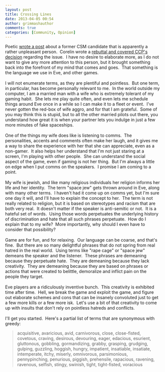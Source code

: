 ```yaml
---
layout: post
title: Crossing Lines
date: 2013-04-05 00:54
author: grimmashauthor
comments: true
categories: [Community, Opinion]
---
```

Poetic <a href="http://poeticstanziel.blogspot.com/2013/03/should-ccp-remove-fon-revedhort-from.html" target="_blank">wrote a post</a> about a former CSM candidate that is apparently a rather unpleasant person. &nbsp;Corelin wrote a <a href="http://madhaberdashers.wordpress.com/2013/04/04/sometimes-the-easy-thing-is-the-correct-thing/">rebuttal and covered CCP's decision</a> regarding the issue. &nbsp;I have no desire to elaborate more, as I do not want to give any more attention to this person, but it brought something back into the forefront of my mind that comes and goes. &nbsp;That something is the language we use in Eve, and other games.<br /><br />I will not enumerate terms, as they are plentiful and pointless. &nbsp;But one term, in particular, has become personally relevant to me. &nbsp;In the world outside my computer, I am a married man with a wife who is extremely tolerant of my gaming habit. &nbsp;She lets me play quite often, and even lets me schedule things around Eve once in a while so I can make it to a fleet or event. &nbsp;I've never gotten the red-box of wife aggro, and for that I am grateful. &nbsp;Some of you may think this is stupid, but to all the other married pilots out there, you understand how great it is when your partner lets you indulge in just a few more minutes of fake spaceships.<br /><br />One of the things my wife does like is listening to comms. &nbsp;The personalities, accents and comments often make her laugh, and it gives me a way to share the experience with her that she can appreciate, even as a non-gamer. &nbsp;It also helps her understand that I'm not just staring at a screen, I'm playing with other people. &nbsp;She can understand the social aspect of the game, even if gaming is not her thing. &nbsp;But I'm always a little on edge when I put comms on the speakers. &nbsp;I promise I am coming to a point.<br /><br />My wife is jewish, and like many religious individuals her religion informs her life and her identity. &nbsp;The term "space jew" gets thrown around in Eve, along with many other terms. &nbsp;I haven't had it come up on comms yet, but I'm sure one day it will, and I'll have to explain the concept to her. &nbsp;The term is not really related to religion, but it is based on stereotypes and racism that are both very real. &nbsp;It doesn't matter if the speaker is anti-semitic or not. &nbsp;It is a hateful set of words. &nbsp;Using those words perpetuates the underlying history of discrimination and hate that all such phrases perpetuate. &nbsp;How do I explain that to my wife? &nbsp;More importantly, why should I even have to consider that possibility?<br /><br />Game are for fun, and for relaxing. &nbsp;Our language can be coarse, and that's fine. &nbsp;But there are so many delightful phrases that do not spring from real hatred in the real world. &nbsp;Using terms like "rape cage" or "space jew" demeans the speaker and the listener. &nbsp;These phrases are demeaning because they perpetuate hate. &nbsp;They are demeaning because they lack creativity. &nbsp;They are demeaning because they are based on phrases or actions that were created to belittle, demoralize and inflict pain on the people they target. <br /><br />Eve players are a ridiculously inventive bunch. &nbsp;This creativity is exhibited time after time. &nbsp;Hell, we break the game and exploit the game, and figure out elaborate schemes and cons that can be insanely convoluted just to get a few more kills or a few more isk. &nbsp;Let's use a bit of that creativity to come up with insults that don't rely on pointless hatreds and conflicts.<br /><br />I'll get you started. &nbsp;Here's a partial list of terms that are synonymous with greedy:<br /><blockquote>acquisitive, avaricious, avid, carnivorous, close, close-fisted, covetous, craving, desirous, devouring, eager, edacious, esurient, gluttonous, gobbling, gormandizing, grabby, grasping, grudging, gulping, guzzling, hoggish, hungry, impatient, insatiable, insatiate, intemperate, itchy, miserly, omnivorous, parsimonious, pennypinching, penurious, piggish, prehensile, rapacious, ravening, ravenous, selfish, stingy, swinish, tight, tight-fisted, voracious</blockquote><br />

